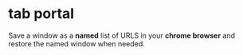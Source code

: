# tab portal

Save a window as a **named** list of URLS in your **chrome browser** and restore the named window when needed.